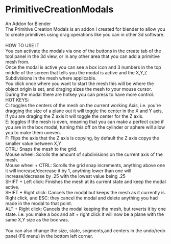 # PrimitiveCreationModals
An Addon for Blender <br />
The Primitive Creation Modals is an addon I created for blender to allow you to create primitives using drag operations like you can in other 3d software. <br />
<br />
HOW TO USE IT <br />
You can activate the modals via one of the buttons in the create tab of the tool panel in the 3d view, or in any other area that you can add a primitive mesh from. <br />
Once the modal is active you can see a box icon and 3 numbers in the top middle of the screen that tells you the modal is active and the X,Y,Z Subdivisions in the mesh where applicable. <br />
You click once where you want to start the mesh this will be where the object origin is set, and draging sizes the mesh to your mouse cursor. During the modal there are hotkey you can press to have more control.<br />
HOT KEYS: <br />
C: toggles the centers of the mesh on the current working Axis, i.e. you're dragging the size of a plane out it will toggle the center in the X and Y axis, if you are draging the Z axis it will toggle the center for the Z axis.<br />
E: toggles if the mesh is even, meaning that you can make a perfect cube if you are in the box modal, turning this off on the cylinder or sphere will allow you to make them uneven. <br />
F: Flips the axis that the Z axis is copying, by default the Z axis copys the smaller value between X,Y <br />
CTRL: Snaps the mesh to the grid. <br />
Mouse wheel: Scrolls the amount of subdivisions on the current axis of the mesh. <br />
Mouse wheel + CTRL: Scrolls the grid snap increments, anything above one it will increase/decrease it by 1, anything lower than one will increase/decrease by .25 with the lowest value being .25 <br />
SHIFT + Left click: Finishes the mesh at its current state and keep the modal active. <br />
SHIFT + Right click: Cancels the modal but keeps the mesh as it currently is. <br />
Right click, and ESC: they cancel the modal and delete anything you had made in the modal to that point.<br />
ALT + Right click: Cancels the modal keeping the mesh, but reverts it by one state. i.e. you make a box and alt + right click it will now be a plane with the same X,Y size as the box was. <br />
<br />
You can also change the size, state, segments,and centers in the undo/redo panel (F6 menu) in the bottom left corner.
